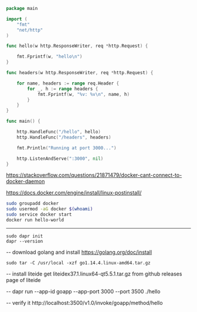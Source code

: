 ```go
package main

import (
	"fmt"
	"net/http"
)

func hello(w http.ResponseWriter, req *http.Request) {

	fmt.Fprintf(w, "hello\n")
}

func headers(w http.ResponseWriter, req *http.Request) {

	for name, headers := range req.Header {
		for _, h := range headers {
			fmt.Fprintf(w, "%v: %v\n", name, h)
		}
	}
}

func main() {

	http.HandleFunc("/hello", hello)
	http.HandleFunc("/headers", headers)

	fmt.Println("Running at port 3000...")

	http.ListenAndServe(":3000", nil)
}
```

https://stackoverflow.com/questions/21871479/docker-cant-connect-to-docker-daemon

https://docs.docker.com/engine/install/linux-postinstall/

```bash
sudo groupadd docker
sudo usermod -aG docker $(whoami)
sudo service docker start
docker run hello-world
```

----
```
sudo dapr init
dapr --version
```

--
download golang and install
https://golang.org/doc/install

```
sudo tar -C /usr/local -xzf go1.14.4.linux-amd64.tar.gz
```

--
install liteide
get liteidex37.1.linux64-qt5.5.1.tar.gz from github releases page of liteide


--
dapr run --app-id goapp --app-port 3000 --port 3500 ./hello

--
verify it
http://localhost:3500/v1.0/invoke/goapp/method/hello





